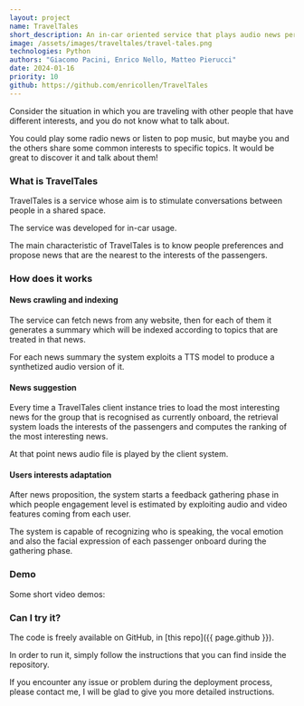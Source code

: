 ```yaml
---
layout: project
name: TravelTales
short_description: An in-car oriented service that plays audio news personalized on passengers' interests. 
image: /assets/images/traveltales/travel-tales.png
technologies: Python
authors: "Giacomo Pacini, Enrico Nello, Matteo Pierucci"
date: 2024-01-16
priority: 10
github: https://github.com/enricollen/TravelTales
---
```


Consider the situation in which you are traveling with other people that have different interests, and you do not know what to talk about.

You could play some radio news or listen to pop music, but maybe you and the others share some common interests to specific topics. It would be great to discover it and talk about them!

<!-- Listening to generalistic radio news

When traveling together with other people it is 

Current solutions
 -->



### What is TravelTales

TravelTales is a service whose aim is to stimulate conversations between people in a shared space.

The service was developed for in-car usage.

The main characteristic of TravelTales is to know people preferences and propose news that are the nearest to the interests of the passengers.

### How does it works


#### News crawling and indexing 

The service can fetch news from any website, then for each of them it generates a summary which will be indexed according to topics that are treated in that news.


For each news summary the system exploits a TTS model to produce a synthetized audio version of it.


#### News suggestion

Every time a TravelTales client instance tries to load the most interesting news for the group that is recognised as currently onboard, the retrieval system loads the interests of the passengers and computes the ranking of the most interesting news.

At that point news audio file is played by the client system.


#### Users interests adaptation

After news proposition, the system starts a feedback gathering phase in which people engagement level is estimated by exploiting audio and video features coming from each user.

The system is capable of recognizing who is speaking, the vocal emotion and also the facial expression of each passenger onboard during the gathering phase.


### Demo

Some short video demos:

### Can I try it?

The code is freely available on GitHub, in [this repo]({{ page.github }}).

In order to run it, simply follow the instructions that you can find inside the repository.

If you encounter any issue or problem during the deployment process, please contact me, I will be glad to give you more detailed instructions.